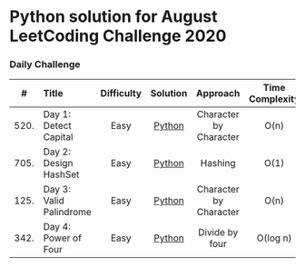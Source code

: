 # Python solution for August LeetCoding Challenge 2020

### Daily Challenge

| #     | Title                                          | Difficulty | Solution | Approach    | Time Complexity | Space Complexity |
|:-----:|:-----------------------------------------------|:----------:|:--------:|:-----------:|:---------------:|:----------------:|
| 520.  | Day 1: Detect Capital                          | Easy       |[Python](august/Day1_Detect_Capital.py)|Character by Character| O(n) | O(1)|
| 705.  | Day 2: Design HashSet                          | Easy       |[Python](august/Day2_Design_HashSet.py)|Hashing| O(1) | O(1)|
| 125.  | Day 3: Valid Palindrome                        | Easy       |[Python](august/Day3_Valid_Palindrome.py)|Character by Character| O(n) | O(1)|
| 342.  | Day 4: Power of Four                           | Easy       |[Python](august/Day4_Power_of_Four.py)|Divide by four| O(log n) | O(1)|
